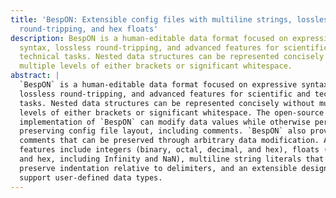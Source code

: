 ```yaml
---
title: 'BespON: Extensible config files with multiline strings, lossless
  round-tripping, and hex floats'
description: BespON is a human-editable data format focused on expressive
  syntax, lossless round-tripping, and advanced features for scientific and
  technical tasks. Nested data structures can be represented concisely without
  multiple levels of either brackets or significant whitespace.
abstract: |
  `BespON` is a human-editable data format focused on expressive syntax,
  lossless round-tripping, and advanced features for scientific and technical
  tasks. Nested data structures can be represented concisely without multiple
  levels of either brackets or significant whitespace. The open-source Python
  implementation of `BespON` can modify data values while otherwise perfectly
  preserving config file layout, including comments. `BespON` also provides doc
  comments that can be preserved through arbitrary data modification. Additional
  features include integers (binary, octal, decimal, and hex), floats (decimal
  and hex, including Infinity and NaN), multiline string literals that only
  preserve indentation relative to delimiters, and an extensible design that can
  support user-defined data types.
---
```


